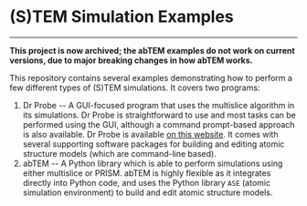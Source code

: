 # (S)TEM Simulation Examples
----

__This project is now archived; the abTEM examples do not work on current versions, due to major breaking changes in how abTEM works.__

This repository contains several examples demonstrating how to perform a few different types of (S)TEM simulations.  It covers two programs:

1. Dr Probe -- A GUI-focused program that uses the multislice algorithm in its simulations.  Dr Probe is straightforward to use and most tasks can be performed using the GUI, although a command prompt-based approach is also available.  Dr Probe is available  [on this website](https://er-c.org/barthel/drprobe/).  It comes with several supporting software packages for building and editing atomic structure models (which are command-line based).
2. abTEM -- A Python library which is able to perform simulations using either multislice or PRISM.  abTEM is highly flexible as it integrates directly into Python code, and uses the Python library `ASE` (atomic simulation environment) to build and edit atomic structure models.
